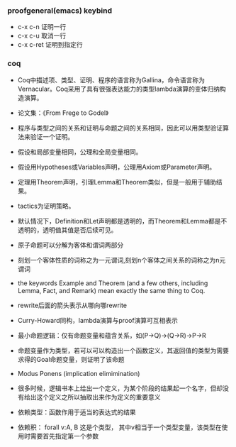 ### proofgeneral(emacs) keybind

- c-x c-n 证明一行
- c-x c-u 取消一行
- c-x c-ret 证明到指定行

### coq

* Coq中描述项、类型、证明、程序的语言称为Gallina，命令语言称为Vernacular。Coq采用了具有很强表达能力的类型lambda演算的变体归纳构造演算。
* 论文集：《From Frege to Godel》
* 程序与类型之间的关系和证明与命题之间的关系相同，因此可以用类型验证算法来验证一个证明。
* 假设和局部变量相同，公理和全局变量相同。
* 假设用Hypotheses或Variables声明，公理用Axiom或Parameter声明。
* 定理用Theorem声明，引理Lemma和Theorem类似，但是一般用于辅助结果。
* tactics为证明策略。
* 默认情况下，Definition和Let声明都是透明的，而Theorem和Lemma都是不透明的，透明值其值是否后续可见。
* 原子命题可以分解为客体和谓词两部分
* 刻划一个客体性质的词称之为一元谓词,刻划n个客体之间关系的词称之为n元谓词
* the keywords Example and Theorem (and a few others, including Lemma, Fact, and Remark) mean exactly the same thing to Coq.
* rewrite后面的箭头表示从哪向哪rewrite

* Curry-Howard同构，lambda演算与proof演算可互相表示
* 最小命题逻辑：仅有命题变量和蕴含关系，如(P->Q)->(Q->R)->P->R
* 命题变量作为类型，若可以可以构造出一个函数定义，其返回值的类型为需要求得的Goal命题变量，则证明了该命题
* Modus Ponens (implication elimimination)
* 很多时候，逻辑书本上给出一个定义，为某个阶段的结果起一个名字，但却没有给出这个定义之所以抽取出来作为定义的重要意义
* 依赖类型：函数作用于适当的表达式的结果
* 依赖积： forall v:A, B  这是个类型， 其中v相当于一个类型变量，该类型在使用时需要首先指定第一个参数




